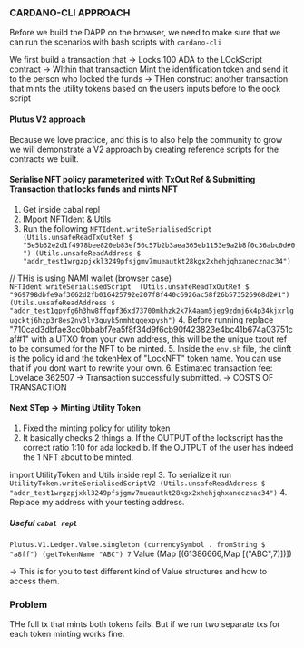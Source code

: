 ### CARDANO-CLI APPROACH

Before we build the DAPP on the browser, we need to make sure that we can run the scenarios with bash scripts with `cardano-cli`

We first build a transaction that
-> Locks 100 ADA to the LOckScript contract
-> WIthin that transaction Mint the identification token and send it to the person who locked the funds
-> THen construct another transaction that mints the utility tokens based on the users inputs before to the oock script


#### Plutus V2 approach

Because we love practice, and this is to also help the community to grow we will demonstrate a V2 approach by creating reference scripts for the contracts we built.


#### Serialise NFT policy parameterized with TxOut Ref & Submitting Transaction that locks funds and mints NFT

1. Get inside cabal repl
2. IMport NFTIdent & Utils
3. Run the following `NFTIdent.writeSerialisedScript  (Utils.unsafeReadTxOutRef $ "5e5b32e2d1f4978bee820eb83ef56c57b2b3aea365eb1153e9a2b8f0c36abc0d#0") (Utils.unsafeReadAddress $ "addr_test1wrgzpjxkl3249pfsjgmv7mueautkt28kgx2xhehjqhxanecznac34")`

// THis is using NAMI wallet (browser case)
`NFTIdent.writeSerialisedScript  (Utils.unsafeReadTxOutRef $ "969798dbfe9af3662d2fb016425792e207f8f440c6926ac58f26b573526968d2#1") (Utils.unsafeReadAddress $ "addr_test1qpyfg6h3hw8ffqpf36xd73700mkhzk2k7k4aam5jeg9zdmj6k4p34kjxrlgugcktj6hzp3r8es2nv3lv3quyk5nmhtqqexpysh")`
4. Before running replace "710cad3dbfae3cc0bbabf7ea5f8f34d9f6cb90f423823e4bc41b674a03751caf#1" with a UTXO from your own address, this will be the unique txout ref to be consumed for the NFT to be minted.
5. Inside the `env.sh` file, the clinft is the policy id and the tokenHex of "LockNFT" token name. You can use that if you dont want to rewrite your own.
6. Estimated transaction fee: Lovelace 362507 -> Transaction successfully submitted. -> COSTS OF TRANSACTION

#### Next STep -> Minting Utility Token

1. Fixed the minting policy for utility token
2. It basically checks 2 things
  a. If the OUTPUT of the lockscript has the correct ratio 1:10 for ada locked
  b. If the OUTPUT of the user has indeed the 1 NFT about to be minted.

import UtilityToken and Utils inside repl
3. To serialize it run `UtilityToken.writeSerialisedScriptV2 (Utils.unsafeReadAddress $ "addr_test1wrgzpjxkl3249pfsjgmv7mueautkt28kgx2xhehjqhxanecznac34")`
4. Replace my address with your testing address.

##### Useful `cabal repl` 

`Plutus.V1.Ledger.Value.singleton (currencySymbol . fromString $ "a8ff") (getTokenName "ABC") 7`
Value (Map [(61386666,Map [("ABC",7)])])

-> This is for you to test different kind of Value structures and how to access them.


### Problem

THe full tx that mints both tokens fails.
But if we run two separate txs for each token minting works fine.